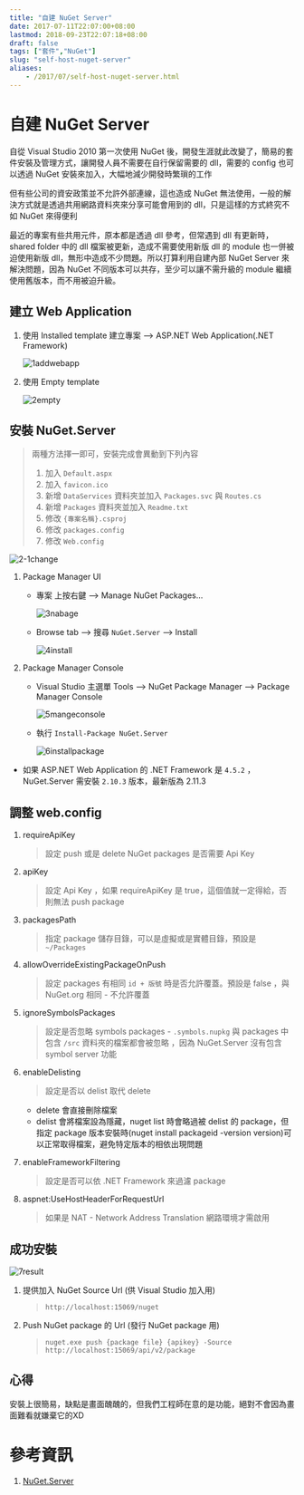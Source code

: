 ```yaml
---
title: "自建 NuGet Server"
date: 2017-07-11T22:07:00+08:00
lastmod: 2018-09-23T22:07:18+08:00
draft: false
tags: ["套件","NuGet"]
slug: "self-host-nuget-server"
aliases:
    - /2017/07/self-host-nuget-server.html
---
```

# 自建 NuGet Server
自從 Visual Studio 2010 第一次使用 NuGet 後，開發生涯就此改變了，簡易的套件安裝及管理方式，讓開發人員不需要在自行保留需要的 dll，需要的 config 也可以透過 NuGet 安裝來加入，大幅地減少開發時繁瑣的工作

但有些公司的資安政策並不允許外部連線，這也造成 NuGet 無法使用，一般的解決方式就是透過共用網路資料夾來分享可能會用到的 dll，只是這樣的方式終究不如 NuGet 來得便利

最近的專案有些共用元件，原本都是透過 dll 參考，但常遇到 dll 有更新時，shared folder 中的 dll 檔案被更新，造成不需要使用新版 dll 的 module 也一併被迫使用新版 dll，無形中造成不少問題。所以打算利用自建內部 NuGet Server 來解決問題，因為 NuGet 不同版本可以共存，至少可以讓不需升級的 module 繼續使用舊版本，而不用被迫升級。

## 建立 Web Application

1.  使用 Installed template 建立專案 --> ASP.NET Web Application(.NET Framework)

    ![1addwebapp](https://user-images.githubusercontent.com/3851540/28053869-51124f72-6645-11e7-83d8-6c2163a41bca.png)

2.  使用 Empty template

    ![2empty](https://user-images.githubusercontent.com/3851540/28053871-51505c54-6645-11e7-846a-f08b41c705e9.png)

## 安裝 NuGet.Server

> 兩種方法擇一即可，安裝完成會異動到下列內容
> 
> 1.  加入 `Default.aspx`
> 2.  加入 `favicon.ico`
> 3.  新增 `DataServices` 資料夾並加入 `Packages.svc` 與 `Routes.cs`
> 4.  新增 `Packages` 資料夾並加入 `Readme.txt`
> 5.  修改 `{專案名稱}.csproj`
> 6.  修改 `packages.config`
> 7.  修改 `Web.config`

![2-1change](https://user-images.githubusercontent.com/3851540/28053870-51364198-6645-11e7-9527-d5acb612c02c.png)

1.  Package Manager UI
    *   專案 上按右鍵 --> Manage NuGet Packages...

        ![3nabage](https://user-images.githubusercontent.com/3851540/28053876-51b6c19c-6645-11e7-82eb-0031c4dd003b.png)

    *   Browse tab --> 搜尋 `NuGet.Server` --> Install

        ![4install](https://user-images.githubusercontent.com/3851540/28053872-515169e6-6645-11e7-8acf-e8290fc0c448.png)

2.  Package Manager Console

    *   Visual Studio 主選單 Tools --> NuGet Package Manager --> Package Manager Console

        ![5mangeconsole](https://user-images.githubusercontent.com/3851540/28053873-51599bac-6645-11e7-958c-51798f9b382e.png)

    *   執行 `Install-Package NuGet.Server`

        ![6installpackage](https://user-images.githubusercontent.com/3851540/28053874-5159e0f8-6645-11e7-8caa-d0ee5b3746b0.png)

*   如果 ASP.NET Web Application 的 .NET Framework 是 `4.5.2` ， NuGet.Server 需安裝 `2.10.3` 版本，最新版為 2.11.3


## 調整 web.config

1.  requireApiKey

    > 設定 push 或是 delete NuGet packages 是否需要 Api Key

2.  apiKey

    > 設定 Api Key ，如果 requireApiKey 是 true，這個值就一定得給，否則無法 push package

3.  packagesPath

    > 指定 package 儲存目錄，可以是虛擬或是實體目錄，預設是 `~/Packages`

4.  allowOverrideExistingPackageOnPush

    > 設定 packages 有相同 `id + 版號` 時是否允許覆蓋。預設是 false ，與 NuGet.org 相同 - 不允許覆蓋

5.  ignoreSymbolsPackages

    > 設定是否忽略 symbols packages - `.symbols.nupkg` 與 packages 中包含 `/src` 資料夾的檔案都會被忽略 ，因為 NuGet.Server 沒有包含 symbol server 功能

6.  enableDelisting

    > 設定是否以 delist 取代 delete

    *   delete 會直接刪除檔案
    *   delist 會將檔案設為隱藏，nuget list 時會略過被 delist 的 package，但指定 package 版本安裝時(nuget install packageid -version version)可以正常取得檔案，避免特定版本的相依出現問題

7.  enableFrameworkFiltering

    > 設定是否可以依 .NET Framework 來過濾 package

8.  aspnet:UseHostHeaderForRequestUrl

    > 如果是 NAT - Network Address Translation 網路環境才需啟用

## 成功安裝

![7result](https://user-images.githubusercontent.com/3851540/28053875-515aa97a-6645-11e7-8b75-736d1568d102.png)

1.  提供加入 NuGet Source Url (供 Visual Studio 加入用)

    > `http://localhost:15069/nuget`

2.  Push NuGet package 的 Url (發行 NuGet package 用)

    > `nuget.exe push {package file} {apikey} -Source http://localhost:15069/api/v2/package`

## 心得

安裝上很簡易，缺點是畫面醜醜的，但我們工程師在意的是功能，絕對不會因為畫面難看就嫌棄它的XD

# 參考資訊

1.  [NuGet.Server](https://docs.microsoft.com/en-us/nuget/hosting-packages/nuget-server?WT.mc_id=DOP-MVP-5002594)

